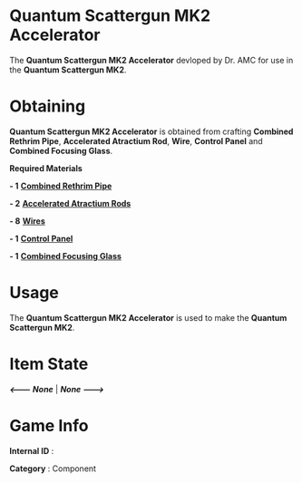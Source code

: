 # Quantum Scattergun MK2 Accelerator

The **Quantum Scattergun MK2 Accelerator** devloped by Dr. AMC for use in the **Quantum Scattergun MK2**.

# Obtaining

**Quantum Scattergun MK2 Accelerator** is obtained from crafting **Combined Rethrim Pipe**, **Accelerated Atractium Rod**, **Wire**, **Control Panel** and **Combined Focusing Glass**.

**Required Materials**

**- 1** [**Combined Rethrim Pipe**](https://github.com/AlphaMC0/Lone-Martian/blob/main/Pipes/Rethrim%20Pipe.md)

**- 2** [**Accelerated Atractium Rods**](https://github.com/AlphaMC0/Lone-Martian/blob/main/Rods/Accelerated%20Atractium%20Rod.md)

**- 8** [**Wires**](https://github.com/AlphaMC0/Lone-Martian/blob/main/Wires/Wire.md)

**- 1** [**Control Panel**](https://github.com/AlphaMC0/Lone-Martian/blob/main/Panels/Control%20Panel.md)

**- 1** [**Combined Focusing Glass**](https://github.com/AlphaMC0/Lone-Martian/blob/main/Glass/Combined%20Focusing%20Glass.md)

# Usage

The **Quantum Scattergun MK2 Accelerator** is used to make the **Quantum Scattergun MK2**.

# Item State

***<--- None*** | ***None --->***

# Game Info

**Internal ID** : 

**Category** : Component
